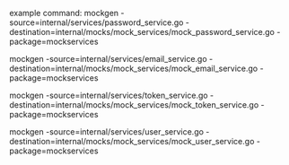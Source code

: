 example command:
mockgen -source=internal/services/password_service.go -destination=internal/mocks/mock_services/mock_password_service.go -package=mockservices

mockgen -source=internal/services/email_service.go -destination=internal/mocks/mock_services/mock_email_service.go -package=mockservices

mockgen -source=internal/services/token_service.go -destination=internal/mocks/mock_services/mock_token_service.go -package=mockservices

mockgen -source=internal/services/user_service.go -destination=internal/mocks/mock_services/mock_user_service.go -package=mockservices
